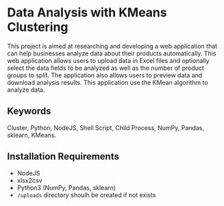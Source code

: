 # Data Analysis with KMeans Clustering

This project is aimed at researching and developing a web application that can help businesses analyze data about their products automatically. This web application allows users to upload data in Excel files and optionally select the data fields to be analyzed as well as the number of product groups to split. The application also allows users to preview data and download analysis results. This application use the KMean algorithm to analyze data.

## Keywords
Cluster, Python, NodeJS, Shell Script, Child Process, NumPy, Pandas, sklearn, KMeans.

## Installation Requirements
- NodeJS
- xlsx2csv
- Python3 (NumPy, Pandas, sklearn)
- `/uploads` directory shoulh be created if not exists
